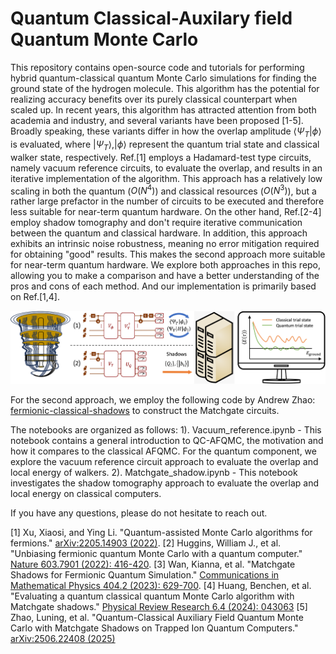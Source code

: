 # Quantum Classical-Auxilary field Quantum Monte Carlo

This repository contains open-source code and tutorials for performing hybrid quantum-classical quantum Monte Carlo simulations for finding the ground state of the hydrogen molecule. This algorithm has the potential for realizing accuracy benefits over its purely classical counterpart when scaled up. In recent years, this algorithm has attracted attention from both academia and industry, and several variants have been proposed [1-5]. Broadly speaking, these variants differ in how the overlap amplitude $\langle\Psi_T|\phi\rangle$ is evaluated, where $|\Psi_T\rangle, |\phi\rangle$ represent the quantum trial state and classical walker state, respectively. Ref.[1] employs a Hadamard-test type circuits, namely vacuum reference circuits, to evaluate the overlap, and results in an iterative implementation of the algorithm. This approach has a relatively low scaling in both the quantum ($O(N^4)$) and classical resources ($O(N^3)$), but a rather large prefactor in the number of circuits to be executed and therefore less suitable for near-term quantum hardware. On the other hand, Ref.[2-4] employ shadow tomography and don't require iterative communication between the quantum and classical hardware. In addition, this approach exhibits an intrinsic noise robustness, meaning no error mitigation required for obtaining "good" results. This makes the second approach more suitable for near-term quantum hardware. We explore both approaches in this repo, allowing you to make a comparison and have a better understanding of the pros and cons of each method. And our implementation is primarily based on Ref.[1,4].

![workflow](images/workflow.png)

For the second approach, we employ the following code by Andrew Zhao: [fermionic-classical-shadows](https://github.com/zhao-andrew/symmetry-adjusted-classical-shadows) to construct the Matchgate circuits.

The notebooks are organized as follows:
1). Vacuum_reference.ipynb - This notebook contains a general introduction to QC-AFQMC, the motivation and how it compares to the classical AFQMC. For the quantum component, we explore the vacuum reference circuit approach to evaluate the overlap and local energy of walkers.
2). Matchgate_shadow.ipynb - This notebook investigates the shadow tomography approach to evaluate the overlap and local energy on classical computers.

If you have any questions, please do not hesitate to reach out.

[1] Xu, Xiaosi, and Ying Li. "Quantum-assisted Monte Carlo algorithms for fermions." [arXiv:2205.14903 (2022)](https://arxiv.org/abs/2205.14903).
[2] Huggins, William J., et al. "Unbiasing fermionic quantum Monte Carlo with a quantum computer." [Nature 603.7901 (2022): 416-420](https://www.nature.com/articles/s41586-021-04351-z).
[3] Wan, Kianna, et al. "Matchgate Shadows for Fermionic Quantum Simulation." [Communications in Mathematical Physics 404.2 (2023): 629-700](https://link.springer.com/article/10.1007/s00220-023-04844-0).
[4] Huang, Benchen, et al. "Evaluating a quantum classical quantum Monte Carlo algorithm with Matchgate shadows." [Physical Review Research 6.4 (2024): 043063](https://journals.aps.org/prresearch/abstract/10.1103/PhysRevResearch.6.043063)
[5] Zhao, Luning, et al. "Quantum-Classical Auxiliary Field Quantum Monte Carlo with Matchgate Shadows on Trapped Ion Quantum Computers." [arXiv:2506.22408 (2025)](https://arxiv.org/abs/2506.22408)

